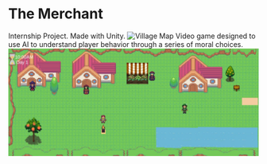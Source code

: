 # The Merchant
Internship Project. Made with Unity.
![Village Map](https://github.com/Kuriboss/TheMerchant/assets/78835067/9abac84b-b197-496b-8cfd-cdc803a1eda0)
Video game designed to use AI to understand player behavior through a series of moral choices.
![Tent Map](https://github.com/Kuriboss/TheMerchant/blob/master/merchant%20game.jpg)
